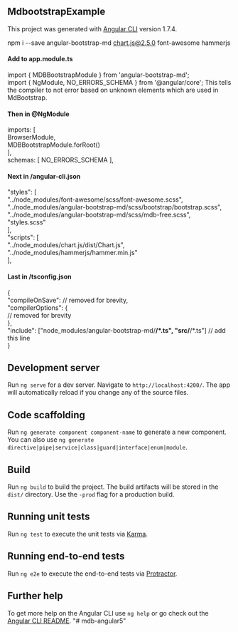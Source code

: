 ## MdbootstrapExample

This project was generated with [Angular CLI](https://github.com/angular/angular-cli) version 1.7.4.  

npm i --save angular-bootstrap-md chart.js@2.5.0 font-awesome hammerjs 
  
#### Add to app.module.ts  
import { MDBBootstrapModule } from 'angular-bootstrap-md';    
import { NgModule, NO_ERRORS_SCHEMA } from '@angular/core'; This tells the compiler to not error based on   unknown elements which are used in MdBootstrap.    
#### Then in @NgModule    
imports: [  
    BrowserModule,  
    MDBBootstrapModule.forRoot()  
  ],  
  schemas: [ NO_ERRORS_SCHEMA ],    
#### Next in /angular-cli.json    
"styles": [  
  "../node_modules/font-awesome/scss/font-awesome.scss",  
  "../node_modules/angular-bootstrap-md/scss/bootstrap/bootstrap.scss",  
  "../node_modules/angular-bootstrap-md/scss/mdb-free.scss",  
  "styles.scss"  
],  
"scripts": [  
  "../node_modules/chart.js/dist/Chart.js",  
  "../node_modules/hammerjs/hammer.min.js"  
],    
#### Last in /tsconfig.json  
{  
  "compileOnSave": // removed for brevity,  
  "compilerOptions": {  
    // removed for brevity  
  },  
  "include": ["node_modules/angular-bootstrap-md/**/*.ts",  "src/**/*.ts"] // add this line  
}    

## Development server

Run `ng serve` for a dev server. Navigate to `http://localhost:4200/`. The app will automatically reload if you change any of the source files.

## Code scaffolding

Run `ng generate component component-name` to generate a new component. You can also use `ng generate directive|pipe|service|class|guard|interface|enum|module`.

## Build

Run `ng build` to build the project. The build artifacts will be stored in the `dist/` directory. Use the `-prod` flag for a production build.

## Running unit tests

Run `ng test` to execute the unit tests via [Karma](https://karma-runner.github.io).

## Running end-to-end tests

Run `ng e2e` to execute the end-to-end tests via [Protractor](http://www.protractortest.org/).

## Further help

To get more help on the Angular CLI use `ng help` or go check out the [Angular CLI README](https://github.com/angular/angular-cli/blob/master/README.md).
"# mdb-angular5" 
